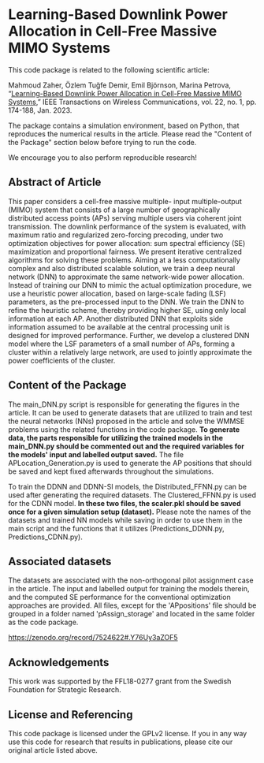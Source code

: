 Learning-Based Downlink Power Allocation in Cell-Free Massive MIMO Systems
=====================================================================================================

This code package is related to the following scientific article:

Mahmoud Zaher, Özlem Tuğfe Demir, Emil Björnson, Marina Petrova, “[Learning-Based Downlink Power Allocation in Cell-Free Massive MIMO Systems](https://arxiv.org/pdf/2109.03128.pdf),” IEEE Transactions on Wireless Communications, vol. 22, no. 1, pp. 174-188, Jan. 2023.

The package contains a simulation environment, based on Python, that reproduces the numerical results in the article. Please read the "Content of the Package" section below before trying to run the code.

We encourage you to also perform reproducible research!


## Abstract of Article

This paper considers a cell-free massive multiple- input multiple-output (MIMO) system that consists of a large number of geographically distributed access points (APs) serving multiple users via coherent joint transmission. The downlink performance of the system is evaluated, with maximum ratio and regularized zero-forcing precoding, under two optimization objectives for power allocation: sum spectral efficiency (SE) maximization and proportional fairness. We present iterative centralized algorithms for solving these problems. Aiming at a less computationally complex and also distributed scalable solution, we train a deep neural network (DNN) to approximate the same network-wide power allocation. Instead of training our DNN to mimic the actual optimization procedure, we use a heuristic power allocation, based on large-scale fading (LSF) parameters, as the pre-processed input to the DNN. We train the DNN to refine the heuristic scheme, thereby providing higher SE, using only local information at each AP. Another distributed DNN that exploits side information assumed to be available at the central processing unit is designed for improved performance. Further, we develop a clustered DNN model where the LSF parameters of a small number of APs, forming a cluster within a relatively large network, are used to jointly approximate the power coefficients of the cluster.

## Content of the Package

The main_DNN.py script is responsible for generating the figures in the article. It can be used to generate datasets that are utilized to train and test the neural networks (NNs) proposed in the article and solve the WMMSE problems using the related functions in the code package. <b>To generate data, the parts responsible for utilizing the trained models in the main_DNN.py should be commented out and the required variables for the models' input and labelled output saved.</b> The file APLocation_Generation.py is used to generate the AP positions that should be saved and kept fixed afterwards throughout the simulations.

To train the DDNN and DDNN-SI models, the Distributed_FFNN.py can be used after generating the required datasets. The Clustered_FFNN.py is used for the CDNN model. <b>In these two files, the scaler.pkl should be saved once for a given simulation setup (dataset).</b> Please note the names of the datasets and trained NN models while saving in order to use them in the main script and the functions that it utilizes (Predictions_DDNN.py, Predictions_CDNN.py).


## Associated datasets

The datasets are associated with the non-orthogonal pilot assignment case in the article. The input and labelled output for training the models therein, and the computed SE performance for the conventional optimization approaches are provided. All files, except for the 'APpositions' file should be grouped in a folder named 'pAssign_storage' and located in the same folder as the code package.

https://zenodo.org/record/7524622#.Y76Uy3aZOF5


## Acknowledgements

This work was supported by the FFL18-0277 grant from the Swedish Foundation for Strategic Research.

## License and Referencing

This code package is licensed under the GPLv2 license. If you in any way use this code for research that results in publications, please cite our original article listed above.
